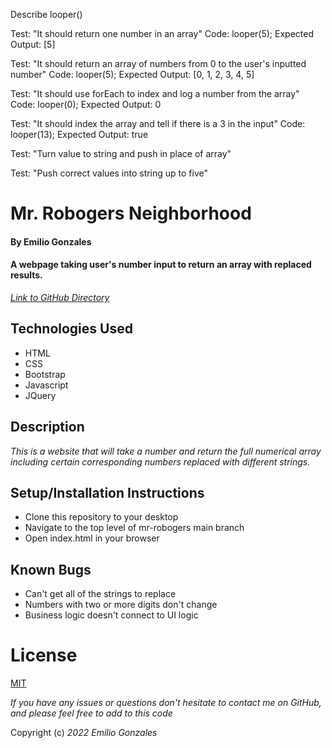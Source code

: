 Describe looper()

Test: "It should return one number in an array"
Code: looper(5);
Expected Output: [5]

Test: "It should return an array of numbers from 0 to the user's inputted number"
Code: looper(5);
Expected Output: [0, 1, 2, 3, 4, 5]

Test: "It should use forEach to index and log a number from the array"
Code: looper(0);
Expected Output: 0

Test: "It should index the array and tell if there is a 3 in the input"
Code: looper(13);
Expected Output: true

Test: "Turn value to string and push in place of array"

Test: "Push correct values into string up to five"


# Mr. Robogers Neighborhood

#### By Emilio Gonzales

#### A webpage taking user's number input to return an array with replaced results.

_[Link to GitHub Directory](https://github.com/EmilioG1/mr-roboger.git)_

## Technologies Used
* HTML
* CSS
* Bootstrap
* Javascript
* JQuery

## Description
_This is a website that will take a number and return the full numerical array including certain corresponding numbers replaced with different strings._

## Setup/Installation Instructions
* Clone this repository to your desktop
* Navigate to the top level of mr-robogers main branch
* Open index.html in your browser

## Known Bugs
* Can't get all of the strings to replace
* Numbers with two or more digits don't change
* Business logic doesn't connect to UI logic

# License
[MIT](https://choosealicense.com/licenses/mit/)

_If you have any issues or questions don't hesitate to contact me on GitHub, and please feel free to add to this code_

Copyright (c) _2022_ _Emilio Gonzales_